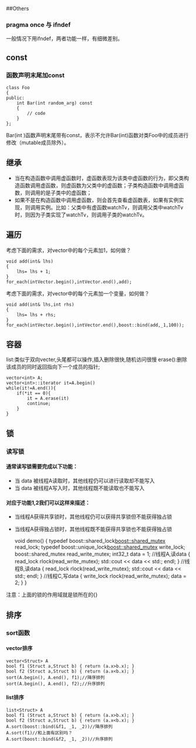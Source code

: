 ##Others
### pragma once 与 ifndef 
一般情况下用ifndef，两者功能一样，有细微差别。

## const
### 函数声明末尾加const
    class Foo 
    {
    public:
        int Bar(int random_arg) const
        {
            // code
        }
    };
Bar(int )函数声明末尾带有const，表示不允许Bar(int)函数对类Foo中的成员进行修改（mutable成员除外）。

## 继承
- 当在构造函数中调用虚函数时，虚函数表现为该类中虚函数的行为，即父类构造函数调用虚函数，则虚函数为父类中的虚函数；子类构造函数中调用虚函数，则调用的是子类中的虚函数；
- 如果不是在构造函数中调用虚函数，则会首先查看虚函数表，如果有实例实现，则调用实例。比如：父类中有虚函数watchTv，则调用父类中watchTv时，则因为子类实现了watchTv，则调用子类的watchTv。

## 遍历
考虑下面的需求，对vector<int>中的每个元素加1，如何做？

    void add(int& lhs)
    {
        lhs= lhs + 1;
    }
    for_each(intVector.begin(),intVector.end(),add);
    
考虑下面的需求，对vector<int>中的每个元素加一个变量，如何做？

    void add(int& lhs,int rhs)
    {
        lhs= lhs + rhs;
    }
    for_each(intVector.begin(),intVector.end(),boost::bind(add,_1,100));
    
## 容器
list:类似于双向vecter,头尾都可以操作,插入删除很快,随机访问很慢
erase():删除该成员的同时返回指向下一个成员的指针;
    
    vector<int> A;
    vector<int>::iterator it=A.begin()    
    while(it!=A.end()){
        if(*it == 0){
            it = A.erase(it)
            continue;
        }
    }

## 锁
### 读写锁
#### 通常读写锁需要完成以下功能：
- 当 data 被线程A读取时，其他线程仍可以进行读取却不能写入
- 当 data 被线程A写入时，其他线程既不能读取也不能写入

#### 对应于功能1,2我们可以这样来描述：
- 当线程A获得共享锁时，其他线程仍可以获得共享锁但不能获得独占锁
- 当线程A获得独占锁时，其他线程既不能获得共享锁也不能获得独占锁


    void demo()
    {
        typedef boost::shared_lock<boost::shared_mutex> read_lock;
        typedef boost::unique_lock<boost::shared_mutex> write_lock;
        boost::shared_mutex read_write_mutex;
        int32_t data = 1;
        //线程A,读data
        {
            read_lock rlock(read_write_mutex);
            std::cout << data << std:; endl;
        }
        //线程B,读data
        {
        	read_lock rlock(read_write_mutex);
        	std::cout << data << std:; endl;
        }
        //线程C,写data
        {
        	write_lock rlock(read_write_mutex);
        	data = 2;
        }
    }

注意：上面的锁的作用域就是锁所在的{}

## 排序
### sort函数
#### vector排序
    vector<Struct> A
    bool f1 (Struct a,Struct b) { return (a.x>b.x); }
    bool f2 (Struct a,Struct b) { return (a.x<b.x); }
    sort(A.begin(), A.end(), f1);//降序排列
    sort(A.begin(), A.end(), f2);//升序排列
#### list排序
    list<Struct> A
    bool f1 (Struct a,Struct b) { return (a.x>b.x); }
    bool f2 (Struct a,Struct b) { return (a.x<b.x); }
    A.sort(boost::bind(&f1, _1, _2))//降序排列
    A.sort(f1)//和上面有区别吗？
    A.sort(boost::bind(&f2, _1, _2))//升序排列
    